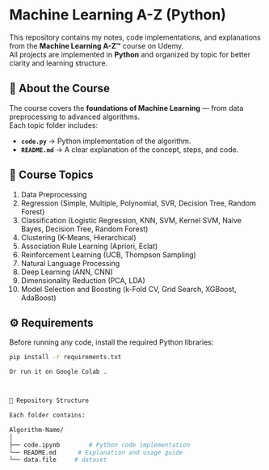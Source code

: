 # Machine Learning A-Z (Python)

This repository contains my notes, code implementations, and explanations from the **Machine Learning A-Z™** course on Udemy.  
All projects are implemented in **Python** and organized by topic for better clarity and learning structure.

## 🎯 About the Course
The course covers the **foundations of Machine Learning** — from data preprocessing to advanced algorithms.  
Each topic folder includes:
- **`code.py`** → Python implementation of the algorithm.  
- **`README.md`** → A clear explanation of the concept, steps, and code.

## 📘 Course Topics
1. Data Preprocessing  
2. Regression (Simple, Multiple, Polynomial, SVR, Decision Tree, Random Forest)  
3. Classification (Logistic Regression, KNN, SVM, Kernel SVM, Naive Bayes, Decision Tree, Random Forest)  
4. Clustering (K-Means, Hierarchical)  
5. Association Rule Learning (Apriori, Eclat)  
6. Reinforcement Learning (UCB, Thompson Sampling)  
7. Natural Language Processing  
8. Deep Learning (ANN, CNN)  
9. Dimensionality Reduction (PCA, LDA)  
10. Model Selection and Boosting (k-Fold CV, Grid Search, XGBoost, AdaBoost)

## ⚙️ Requirements
Before running any code, install the required Python libraries:
```bash
pip install -r requirements.txt

Or run it on Google Colab .



🧩 Repository Structure

Each folder contains:

Algorithm-Name/
│
├── code.ipynb        # Python code implementation
└── README.md      # Explanation and usage guide
└── data.file     # dataset
